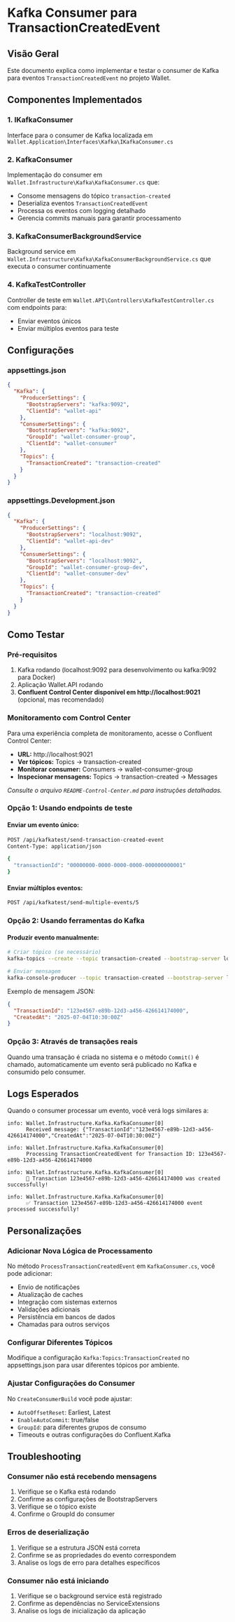 # Kafka Consumer para TransactionCreatedEvent

## Visão Geral

Este documento explica como implementar e testar o consumer de Kafka para eventos `TransactionCreatedEvent` no projeto Wallet.

## Componentes Implementados

### 1. **IKafkaConsumer** 
Interface para o consumer de Kafka localizada em `Wallet.Application\Interfaces\Kafka\IKafkaConsumer.cs`

### 2. **KafkaConsumer**
Implementação do consumer em `Wallet.Infrastructure\Kafka\KafkaConsumer.cs` que:
- Consome mensagens do tópico `transaction-created`
- Deserializa eventos `TransactionCreatedEvent`
- Processa os eventos com logging detalhado
- Gerencia commits manuais para garantir processamento

### 3. **KafkaConsumerBackgroundService**
Background service em `Wallet.Infrastructure\Kafka\KafkaConsumerBackgroundService.cs` que executa o consumer continuamente

### 4. **KafkaTestController**
Controller de teste em `Wallet.API\Controllers\KafkaTestController.cs` com endpoints para:
- Enviar eventos únicos
- Enviar múltiplos eventos para teste

## Configurações

### appsettings.json
```json
{
  "Kafka": {
    "ProducerSettings": {
      "BootstrapServers": "kafka:9092",
      "ClientId": "wallet-api"
    },
    "ConsumerSettings": {
      "BootstrapServers": "kafka:9092",
      "GroupId": "wallet-consumer-group",
      "ClientId": "wallet-consumer"
    },
    "Topics": {
      "TransactionCreated": "transaction-created"
    }
  }
}
```

### appsettings.Development.json
```json
{
  "Kafka": {
    "ProducerSettings": {
      "BootstrapServers": "localhost:9092",
      "ClientId": "wallet-api-dev"
    },
    "ConsumerSettings": {
      "BootstrapServers": "localhost:9092",
      "GroupId": "wallet-consumer-group-dev",
      "ClientId": "wallet-consumer-dev"
    },
    "Topics": {
      "TransactionCreated": "transaction-created"
    }
  }
}
```

## Como Testar

### Pré-requisitos
1. Kafka rodando (localhost:9092 para desenvolvimento ou kafka:9092 para Docker)
2. Aplicação Wallet.API rodando
3. **Confluent Control Center disponível em http://localhost:9021** (opcional, mas recomendado)

### Monitoramento com Control Center

Para uma experiência completa de monitoramento, acesse o Confluent Control Center:
- **URL:** http://localhost:9021
- **Ver tópicos:** Topics → transaction-created
- **Monitorar consumer:** Consumers → wallet-consumer-group
- **Inspecionar mensagens:** Topics → transaction-created → Messages

*Consulte o arquivo `README-Control-Center.md` para instruções detalhadas.*

### Opção 1: Usando endpoints de teste

#### Enviar um evento único:
```bash
POST /api/kafkatest/send-transaction-created-event
Content-Type: application/json

{
  "transactionId": "00000000-0000-0000-0000-000000000001"
}
```

#### Enviar múltiplos eventos:
```bash
POST /api/kafkatest/send-multiple-events/5
```

### Opção 2: Usando ferramentas do Kafka

#### Produzir evento manualmente:
```bash
# Criar tópico (se necessário)
kafka-topics --create --topic transaction-created --bootstrap-server localhost:9092

# Enviar mensagem
kafka-console-producer --topic transaction-created --bootstrap-server localhost:9092
```

Exemplo de mensagem JSON:
```json
{
  "TransactionId": "123e4567-e89b-12d3-a456-426614174000",
  "CreatedAt": "2025-07-04T10:30:00Z"
}
```

### Opção 3: Através de transações reais

Quando uma transação é criada no sistema e o método `Commit()` é chamado, automaticamente um evento será publicado no Kafka e consumido pelo consumer.

## Logs Esperados

Quando o consumer processar um evento, você verá logs similares a:

```
info: Wallet.Infrastructure.Kafka.KafkaConsumer[0]
      Received message: {"TransactionId":"123e4567-e89b-12d3-a456-426614174000","CreatedAt":"2025-07-04T10:30:00Z"}

info: Wallet.Infrastructure.Kafka.KafkaConsumer[0]
      Processing TransactionCreatedEvent for Transaction ID: 123e4567-e89b-12d3-a456-426614174000

info: Wallet.Infrastructure.Kafka.KafkaConsumer[0]
      🎉 Transaction 123e4567-e89b-12d3-a456-426614174000 was created successfully!

info: Wallet.Infrastructure.Kafka.KafkaConsumer[0]
      ✅ Transaction 123e4567-e89b-12d3-a456-426614174000 event processed successfully!
```

## Personalizações

### Adicionar Nova Lógica de Processamento

No método `ProcessTransactionCreatedEvent` em `KafkaConsumer.cs`, você pode adicionar:

- Envio de notificações
- Atualização de caches
- Integração com sistemas externos
- Validações adicionais
- Persistência em bancos de dados
- Chamadas para outros serviços

### Configurar Diferentes Tópicos

Modifique a configuração `Kafka:Topics:TransactionCreated` no appsettings.json para usar diferentes tópicos por ambiente.

### Ajustar Configurações do Consumer

No `CreateConsumerBuild` você pode ajustar:
- `AutoOffsetReset`: Earliest, Latest
- `EnableAutoCommit`: true/false
- `GroupId`: para diferentes grupos de consumo
- Timeouts e outras configurações do Confluent.Kafka

## Troubleshooting

### Consumer não está recebendo mensagens
1. Verifique se o Kafka está rodando
2. Confirme as configurações de BootstrapServers
3. Verifique se o tópico existe
4. Confirme o GroupId do consumer

### Erros de deserialização
1. Verifique se a estrutura JSON está correta
2. Confirme se as propriedades do evento correspondem
3. Analise os logs de erro para detalhes específicos

### Consumer não está iniciando
1. Verifique se o background service está registrado
2. Confirme as dependências no ServiceExtensions
3. Analise os logs de inicialização da aplicação

